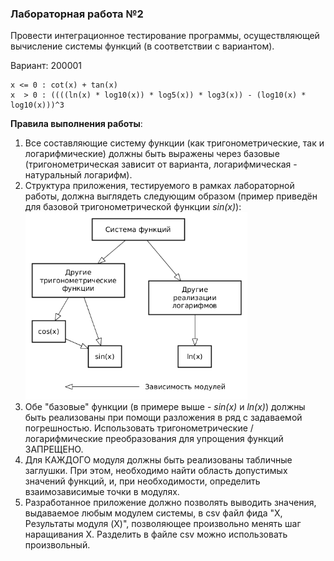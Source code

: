 ### Лабораторная работа №2

Провести интеграционное тестирование программы, осуществляющей вычисление системы функций (в соответствии с вариантом).

Вариант: 200001

```text
x <= 0 : cot(x) + tan(x)
x  > 0 : ((((ln(x) * log10(x)) * log5(x)) * log3(x)) - (log10(x) * log10(x)))^3
```

__Правила выполнения работы__:

1. Все составляющие систему функции (как тригонометрические, так и логарифмические) должны быть выражены через базовые (тригонометрическая зависит от варианта, логарифмическая - натуральный логарифм).
2. Структура приложения, тестируемого в рамках лабораторной работы, должна выглядеть следующим образом (пример приведён для базовой тригонометрической функции _sin(x)_): <br />
   <img src="flowchart.png" alt="flowchart" height=300 style="background-color:white;">
3. Обе "базовые" функции (в примере выше - _sin(x)_ и _ln(x)_) должны быть реализованы при помощи разложения в ряд с задаваемой погрешностью. Использовать тригонометрические / логарифмические преобразования для упрощения функций ЗАПРЕЩЕНО.
4. Для КАЖДОГО модуля должны быть реализованы табличные заглушки. При этом, необходимо найти область допустимых значений функций, и, при необходимости, определить взаимозависимые точки в модулях.
5. Разработанное приложение должно позволять выводить значения, выдаваемое любым модулем системы, в csv файл фида "Х, Результаты модуля (X)", позволяющее произвольно менять шаг наращивания X. Разделить в файле csv можно использовать произвольный.
